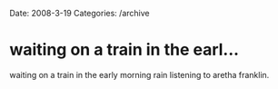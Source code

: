 Date: 2008-3-19
Categories: /archive

# waiting on a train in the earl...

waiting on a train in the early morning rain listening to aretha franklin.
